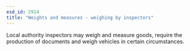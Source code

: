 ```yaml
---
esd_id: 2914
title: "Weights and measures - weighing by inspectors"
---
```


Local authority inspectors may weigh and measure goods, require the production of documents and weigh vehicles in certain circumstances.

